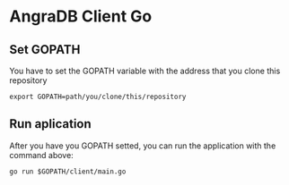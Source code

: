 AngraDB Client Go
================

## Set GOPATH
You have to set the GOPATH variable with the address that you clone this repository

    export GOPATH=path/you/clone/this/repository


## Run aplication
After you have you GOPATH setted, you can run the application with the command above:

    go run $GOPATH/client/main.go